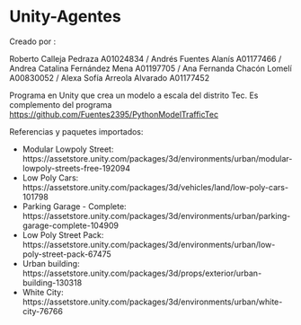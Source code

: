 # Unity-Agentes

Creado por :

Roberto Calleja Pedraza A01024834 / Andrés Fuentes Alanís A01177466 / Andrea Catalina Fernández Mena A01197705 / Ana Fernanda Chacón Lomelí A00830052 / Alexa Sofía Arreola Alvarado A01177452
 
Programa en Unity que crea un modelo a escala del distrito Tec. Es complemento del programa https://github.com/Fuentes2395/PythonModelTrafficTec



Referencias y paquetes importados:
<ul>
 <li>Modular Lowpoly Street: https://assetstore.unity.com/packages/3d/environments/urban/modular-lowpoly-streets-free-192094</li>
 <li>Low Poly Cars: https://assetstore.unity.com/packages/3d/vehicles/land/low-poly-cars-101798</li>
 <li>Parking Garage - Complete: https://assetstore.unity.com/packages/3d/environments/urban/parking-garage-complete-104909</li>
 <li>Low Poly Street Pack: https://assetstore.unity.com/packages/3d/environments/urban/low-poly-street-pack-67475</li>
 <li>Urban building: https://assetstore.unity.com/packages/3d/props/exterior/urban-building-130318</li>
 <li>White City: https://assetstore.unity.com/packages/3d/environments/urban/white-city-76766</li>

</ul>




